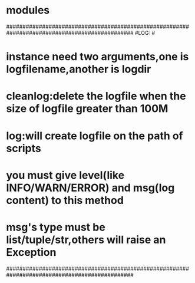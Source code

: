 # modules
###############################################################################################
#LOG:                                                                                         #  
#   instance need two arguments,one is logfilename,another is logdir                          #          
#   cleanlog:delete the logfile when the size of logfile greater than 100M                    #
#   log:will create logfile on the path of scripts                                            #  
#       you must give level(like INFO/WARN/ERROR) and msg(log content) to this method         #
#       msg's type must be list/tuple/str,others will raise an Exception                      #  
############################################################################################### 